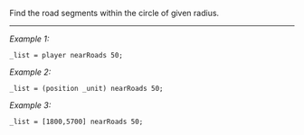 Find the road segments within the circle of given radius.


---
*Example 1:*
```sqf
_list = player nearRoads 50;
```

*Example 2:*
```sqf
_list = (position _unit) nearRoads 50;
```

*Example 3:*
```sqf
_list = [1800,5700] nearRoads 50;
```